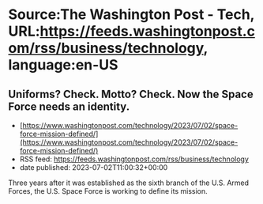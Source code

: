 # Source:The Washington Post - Tech, URL:https://feeds.washingtonpost.com/rss/business/technology, language:en-US

## Uniforms? Check. Motto? Check. Now the Space Force needs an identity.
 - [https://www.washingtonpost.com/technology/2023/07/02/space-force-mission-defined/](https://www.washingtonpost.com/technology/2023/07/02/space-force-mission-defined/)
 - RSS feed: https://feeds.washingtonpost.com/rss/business/technology
 - date published: 2023-07-02T11:00:32+00:00

Three years after it was established as the sixth branch of the U.S. Armed Forces, the U.S. Space Force is working to define its mission.

